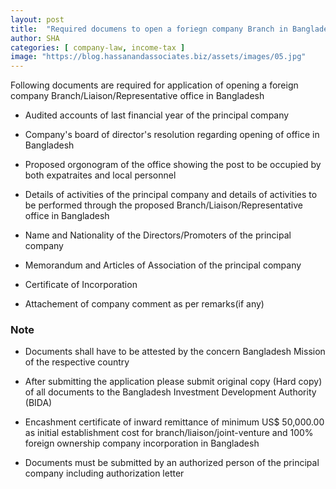 ```yaml
---
layout: post
title:  "Required documens to open a foriegn company Branch in Bangladesh"
author: SHA
categories: [ company-law, income-tax ]
image: "https://blog.hassanandassociates.biz/assets/images/05.jpg"
---
```

Following documents are required for application of opening a foreign company Branch/Liaison/Representative office in Bangladesh

- Audited accounts of last financial year of the principal company

- Company's board of director's resolution regarding opening of office in Bangladesh

- Proposed orgonogram of the office showing the post to be occupied by both expatraites and local personnel

- Details of activities of the principal company and details of activities to be performed through the proposed Branch/Liaison/Representative office in Bangladesh

- Name and Nationality of the Directors/Promoters of the principal company

- Memorandum and Articles of Association of the principal company

- Certificate of Incorporation

- Attachement of company comment as per remarks(if any) 

### Note

- Documents shall have to be attested by the concern Bangladesh Mission of the respective country

- After submitting the application please submit original copy (Hard copy) of all documents to the Bangladesh Investment Development Authority (BIDA)

- Encashment certificate of inward remittance of minimum US$ 50,000.00 as initial establishment cost for branch/liaison/joint-venture and 100% foreign ownership company incorporation in Bangladesh

- Documents must be submitted by an authorized person of the principal company including authorization letter

